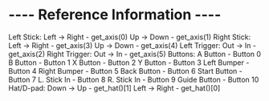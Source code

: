  # ---- Reference Information ----
 Left Stick:
     Left -> Right   - get_axis(0)
     Up   -> Down    - get_axis(1)
 Right Stick:
     Left -> Right   - get_axis(3)
     Up   -> Down    - get_axis(4)
 Left Trigger:
     Out -> In       - get_axis(2)
 Right Trigger:
     Out -> In       - get_axis(5)
 Buttons:
     A Button        - Button 0
     B Button        - Button 1
     X Button        - Button 2
     Y Button        - Button 3
     Left Bumper     - Button 4
     Right Bumper    - Button 5
     Back Button     - Button 6
     Start Button    - Button 7
     L. Stick In     - Button 8
     R. Stick In     - Button 9
     Guide Button    - Button 10
 Hat/D-pad:
     Down -> Up      - get_hat()[1]
     Left -> Right   - get_hat()[0]
